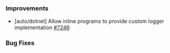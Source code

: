 ### Improvements

- [auto/dotnet] Allow inline programs to provide custom logger implementation
  [#7246](https://github.com/pulumi/pulumi/pull/7246)

### Bug Fixes